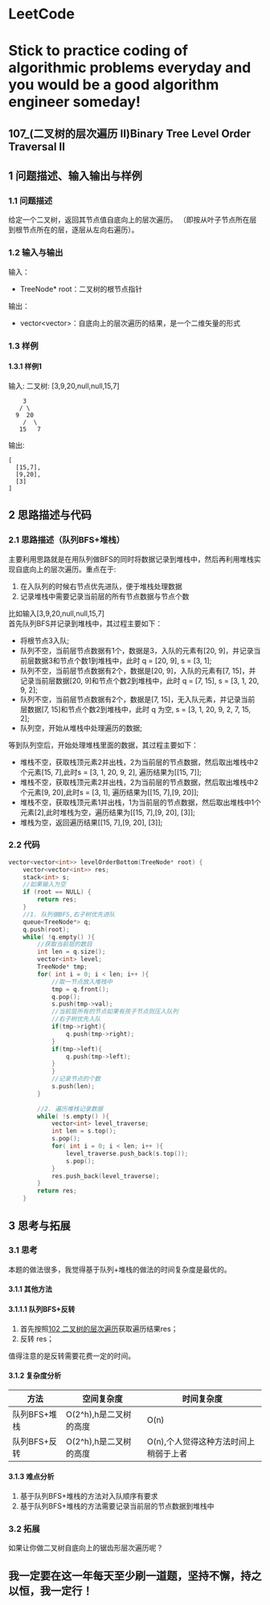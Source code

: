 # LeetCode
# Stick to practice coding of algorithmic problems everyday and you would be a good algorithm engineer someday!
## 107_(二叉树的层次遍历 II)Binary Tree Level Order Traversal II
## 1 问题描述、输入输出与样例
### 1.1 问题描述
给定一个二叉树，返回其节点值自底向上的层次遍历。 （即按从叶子节点所在层到根节点所在的层，逐层从左向右遍历）。
### 1.2 输入与输出
输入：
* TreeNode* root：二叉树的根节点指针

输出：
* vector<vector<int>>：自底向上的层次遍历的结果，是一个二维矢量的形式
### 1.3 样例
#### 1.3.1 样例1
输入: 二叉树: [3,9,20,null,null,15,7]
	
        3
	   / \
	  9  20
	    /  \
	   15   7

输出:

	[
	  [15,7],
	  [9,20],
	  [3]
	]

## 2 思路描述与代码    
### 2.1 思路描述（队列BFS+堆栈）
主要利用思路就是在用队列做BFS的同时将数据记录到堆栈中，然后再利用堆栈实现自底向上的层次遍历。重点在于:
1. 在入队列的时候右节点优先进队，便于堆栈处理数据
2. 记录堆栈中需要记录当前层的所有节点数据与节点个数

比如输入[3,9,20,null,null,15,7]<br>
首先队列BFS并记录到堆栈中，其过程主要如下：<br>
* 将根节点3入队;<br>
* 队列不空，当前层节点数据有1个，数据是3，入队的元素有[20, 9]，并记录当前层数据3和节点个数1到堆栈中，此时 q = [20, 9], s = [3, 1];<br>
* 队列不空，当前层节点数据有2个，数据是[20, 9]，入队的元素有[7, 15]，并记录当前层数据[20, 9]和节点个数2到堆栈中，此时 q = [7, 15], s = [3, 1, 20, 9, 2];<br>
* 队列不空，当前层节点数据有2个，数据是[7, 15]，无入队元素，并记录当前层数据[7, 15]和节点个数2到堆栈中，此时 q 为空, s = [3, 1, 20, 9, 2, 7, 15, 2];<br>
* 队列空，开始从堆栈中处理遍历的数据;<br>

等到队列空后，开始处理堆栈里面的数据，其过程主要如下：<br>
* 堆栈不空，获取栈顶元素2并出栈，2为当前层的节点数据，然后取出堆栈中2个元素[15, 7],此时s = [3, 1, 20, 9, 2], 遍历结果为[[15, 7]];<br>
* 堆栈不空，获取栈顶元素2并出栈，2为当前层的节点数据，然后取出堆栈中2个元素[9, 20],此时s = [3, 1], 遍历结果为[[15, 7],[9, 20]];<br>
* 堆栈不空，获取栈顶元素1并出栈，1为当前层的节点数据，然后取出堆栈中1个元素[2],此时堆栈为空，遍历结果为[[15, 7],[9, 20], [3]];<br>
* 堆栈为空，返回遍历结果[[15, 7],[9, 20], [3]];
### 2.2 代码
```cpp
vector<vector<int>> levelOrderBottom(TreeNode* root) {
    vector<vector<int>> res;
    stack<int> s;
    //如果输入为空
    if (root == NULL) {
        return res;
    }
    //1. 队列做BFS,右子树优先进队
    queue<TreeNode*> q;
    q.push(root);
    while( !q.empty() ){
        //获取当前层的数目
        int len = q.size();
        vector<int> level;
        TreeNode* tmp;
        for( int i = 0; i < len; i++ ){
            //取一节点放入堆栈中
            tmp = q.front();
            q.pop();
            s.push(tmp->val);
            //当前层所有的节点如果有孩子节点则压入队列
            //右子树优先入队
            if(tmp->right){
                q.push(tmp->right);
            }
            if(tmp->left){
                q.push(tmp->left);
            }
            }
            //记录节点的个数
            s.push(len);
        }
        
        //2. 遍历堆栈记录数据
        while( !s.empty() ){
            vector<int> level_traverse;
            int len = s.top();
            s.pop();
            for( int i = 0; i < len; i++ ){
                level_traverse.push_back(s.top());
                s.pop();
            }
            res.push_back(level_traverse);
        } 
        return res;
    }
```
## 3 思考与拓展
### 3.1 思考
本题的做法很多，我觉得基于队列+堆栈的做法的时间复杂度是最优的。
#### 3.1.1 其他方法 
#### 3.1.1.1 队列BFS+反转
1. 首先按照[102 二叉树的层次遍历](https://leetcode-cn.com/problems/binary-tree-level-order-traversal/)获取遍历结果res；
2. 反转 res；<br>

值得注意的是反转需要花费一定的时间。
#### 3.1.2 复杂度分析
方法|空间复杂度|时间复杂度
--- | --- | ---
队列BFS+堆栈|O(2^h),h是二叉树的高度|O(n)
队列BFS+反转|O(2^h),h是二叉树的高度|O(n),个人觉得这种方法时间上稍弱于上者
#### 3.1.3 难点分析
1. 基于队列BFS+堆栈的方法对入队顺序有要求
2. 基于队列BFS+堆栈的方法需要记录当前层的节点数据到堆栈中
### 3.2 拓展
如果让你做二叉树自底向上的锯齿形层次遍历呢？
 
## 我一定要在这一年每天至少刷一道题，坚持不懈，持之以恒，我一定行！
